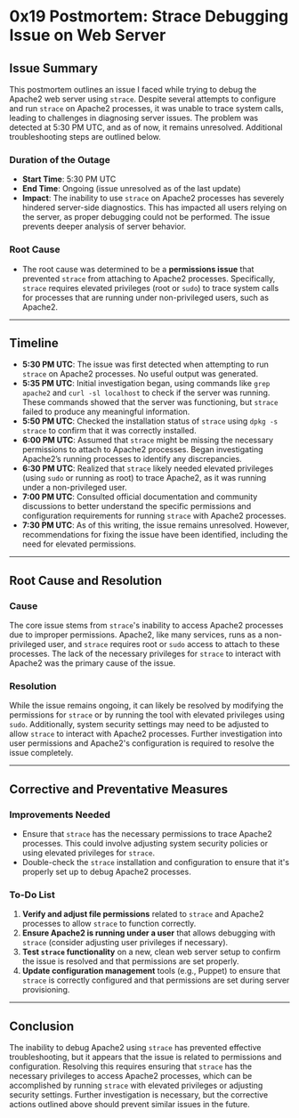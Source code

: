 # 0x19 Postmortem: Strace Debugging Issue on Web Server

## **Issue Summary**
This postmortem outlines an issue I faced while trying to debug the Apache2 web server using `strace`. Despite several attempts to configure and run `strace` on Apache2 processes, it was unable to trace system calls, leading to challenges in diagnosing server issues. The problem was detected at 5:30 PM UTC, and as of now, it remains unresolved. Additional troubleshooting steps are outlined below.

### **Duration of the Outage**
- **Start Time**: 5:30 PM UTC
- **End Time**: Ongoing (issue unresolved as of the last update)
- **Impact**: The inability to use `strace` on Apache2 processes has severely hindered server-side diagnostics. This has impacted all users relying on the server, as proper debugging could not be performed. The issue prevents deeper analysis of server behavior.

### **Root Cause**
- The root cause was determined to be a **permissions issue** that prevented `strace` from attaching to Apache2 processes. Specifically, `strace` requires elevated privileges (root or `sudo`) to trace system calls for processes that are running under non-privileged users, such as Apache2.

---

## **Timeline**
- **5:30 PM UTC**: The issue was first detected when attempting to run `strace` on Apache2 processes. No useful output was generated.
- **5:35 PM UTC**: Initial investigation began, using commands like `grep apache2` and `curl -sl localhost` to check if the server was running. These commands showed that the server was functioning, but `strace` failed to produce any meaningful information.
- **5:50 PM UTC**: Checked the installation status of `strace` using `dpkg -s strace` to confirm that it was correctly installed.
- **6:00 PM UTC**: Assumed that `strace` might be missing the necessary permissions to attach to Apache2 processes. Began investigating Apache2’s running processes to identify any discrepancies.
- **6:30 PM UTC**: Realized that `strace` likely needed elevated privileges (using `sudo` or running as root) to trace Apache2, as it was running under a non-privileged user.
- **7:00 PM UTC**: Consulted official documentation and community discussions to better understand the specific permissions and configuration requirements for running `strace` with Apache2 processes.
- **7:30 PM UTC**: As of this writing, the issue remains unresolved. However, recommendations for fixing the issue have been identified, including the need for elevated permissions.

---

## **Root Cause and Resolution**

### **Cause**
The core issue stems from `strace`'s inability to access Apache2 processes due to improper permissions. Apache2, like many services, runs as a non-privileged user, and `strace` requires root or `sudo` access to attach to these processes. The lack of the necessary privileges for `strace` to interact with Apache2 was the primary cause of the issue.

### **Resolution**
While the issue remains ongoing, it can likely be resolved by modifying the permissions for `strace` or by running the tool with elevated privileges using `sudo`. Additionally, system security settings may need to be adjusted to allow `strace` to interact with Apache2 processes. Further investigation into user permissions and Apache2's configuration is required to resolve the issue completely.

---

## **Corrective and Preventative Measures**

### **Improvements Needed**
- Ensure that `strace` has the necessary permissions to trace Apache2 processes. This could involve adjusting system security policies or using elevated privileges for `strace`.
- Double-check the `strace` installation and configuration to ensure that it's properly set up to debug Apache2 processes.

### **To-Do List**
1. **Verify and adjust file permissions** related to `strace` and Apache2 processes to allow `strace` to function correctly.
2. **Ensure Apache2 is running under a user** that allows debugging with `strace` (consider adjusting user privileges if necessary).
3. **Test `strace` functionality** on a new, clean web server setup to confirm the issue is resolved and that permissions are set properly.
4. **Update configuration management** tools (e.g., Puppet) to ensure that `strace` is correctly configured and that permissions are set during server provisioning.

---

## **Conclusion**
The inability to debug Apache2 using `strace` has prevented effective troubleshooting, but it appears that the issue is related to permissions and configuration. Resolving this requires ensuring that `strace` has the necessary privileges to access Apache2 processes, which can be accomplished by running `strace` with elevated privileges or adjusting security settings. Further investigation is necessary, but the corrective actions outlined above should prevent similar issues in the future.
